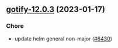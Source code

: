 

## [gotify-12.0.3](https://github.com/truecharts/charts/compare/gotify-12.0.2...gotify-12.0.3) (2023-01-17)

### Chore

- update helm general non-major ([#6430](https://github.com/truecharts/charts/issues/6430))
  
  